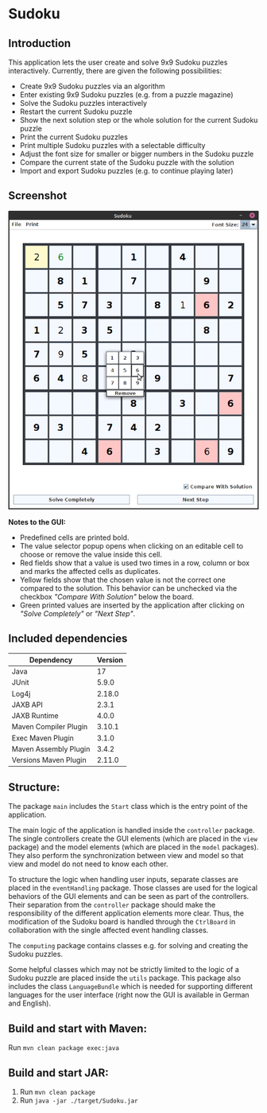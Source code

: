 Sudoku
======

## Introduction

This application lets the user create and solve 9x9 Sudoku puzzles interactively. 
Currently, there are given the following possibilities:

* Create 9x9 Sudoku puzzles via an algorithm
* Enter existing 9x9 Sudoku puzzles (e.g. from a puzzle magazine)
* Solve the Sudoku puzzles interactively
* Restart the current Sudoku puzzle
* Show the next solution step or the whole solution for the current Sudoku puzzle
* Print the current Sudoku puzzles
* Print multiple Sudoku puzzles with a selectable difficulty
* Adjust the font size for smaller or bigger numbers in the Sudoku puzzle
* Compare the current state of the Sudoku puzzle with the solution
* Import and export Sudoku puzzles (e.g. to continue playing later)

## Screenshot

![Screenshot](Screenshot.png)

__Notes to the GUI:__

* Predefined cells are printed bold.
* The value selector popup opens when clicking on an editable cell to choose or remove the value inside this cell.
* Red fields show that a value is used two times in a row, column or box and marks the affected cells as duplicates.
* Yellow fields show that the chosen value is not the correct one compared to the solution. 
  This behavior can be unchecked via the checkbox 
  _"Compare With Solution"_ below the board.
* Green printed values are inserted by the application after clicking on _"Solve Completely"_ or _"Next Step"_.

## Included dependencies

| Dependency            | Version |
|-----------------------|---------|
| Java                  | 17      |
| JUnit                 | 5.9.0   |
| Log4j                 | 2.18.0  |
| JAXB API              | 2.3.1   |
| JAXB Runtime          | 4.0.0   |
| Maven Compiler Plugin | 3.10.1  |
| Exec Maven Plugin     | 3.1.0   |
| Maven Assembly Plugin | 3.4.2   |
| Versions Maven Plugin | 2.11.0  |

## Structure:

The package `main` includes the `Start` class which is the entry point of the application.

The main logic of the application is handled inside the `controller` package. 
The single controllers create the GUI elements (which are placed in the `view` package) 
and the model elements (which are placed in the `model` packages). 
They also perform the synchronization between view and model so that view and model do not need to know each other.

To structure the logic when handling user inputs, separate classes are placed in the `eventHandling` package.
Those classes are used for the logical behaviors of the GUI elements and can be seen as part of the controllers.
Their separation from the `controller` package should make the responsibility of the different application elements 
more clear.
Thus, the modification of the Sudoku board is handled through the `CtrlBoard` in collaboration with the single affected
event handling classes.

The `computing` package contains classes e.g. for solving and creating the Sudoku puzzles.

Some helpful classes which may not be strictly limited to the logic of a Sudoku puzzle are placed inside the `utils` 
package. This package also includes the class `LanguageBundle` which is needed for supporting different languages for 
the user interface (right now the GUI is available in German and English).

## Build and start with Maven:

Run `mvn clean package exec:java`

## Build and start JAR:

1. Run `mvn clean package`
2. Run `java -jar ./target/Sudoku.jar`